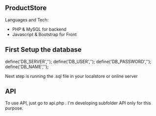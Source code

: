 ## ProductStore

Languages and Tech:
- PHP & MySQL for backend
- Javascript & Bootstrap for Front

## First Setup the database 

define('DB_SERVER','');
define('DB_USER','');
define('DB_PASSWORD','');
define('DB_NAME','');


Next step is running the .sql file in your localstore or online server


##  API
To use API, just go to api.php . 
I'm developing subfolder API only for this purpose.

